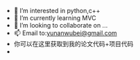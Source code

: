 - 👀 I’m interested in python,c++
- 🌱 I’m currently learning MVC
- 💞️ I’m looking to collaborate on ...
- 📫 Email to:yunanwubei@gmail.com
- 你可以在这里获取到我的论文代码+项目代码
- 
